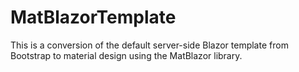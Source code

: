 # MatBlazorTemplate
This is a conversion of the default server-side Blazor template from Bootstrap to material design using the MatBlazor library.
